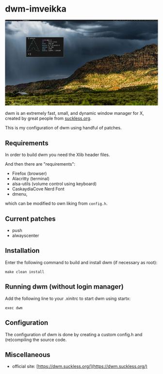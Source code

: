 # dwm-imveikka

![](./dwm.jpg) 

dwm is an extremely fast, small, and dynamic window manager for X, created
by great people from [suckless.org](suckless.org).

This is my configuration of dwm using handful of patches.

## Requirements

In order to build dwm you need the Xlib header files.

And then there are "requirements":

- Firefox (browser)
- Alacritty (terminal)
- alsa-utils (volume control using keyboard)
- CaskaydiaCove Nerd Font
- dmenu,

which can be modified to own liking from `config.h`.

## Current patches

- push
- alwayscenter

## Installation

Enter the following command to build and install dwm (if
necessary as root):

```
make clean install
```

## Running dwm (without login manager)

Add the following line to your .xinitrc to start dwm using startx:

```
exec dwm
```

## Configuration

The configuration of dwm is done by creating a custom config.h
and (re)compiling the source code.

## Miscellaneous

- official site: [https://dwm.suckless.org/](https://dwm.suckless.org/)
